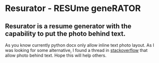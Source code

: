 # Resurator - RESUme geneRATOR
## Resurator is a resume generator with the capability to put the photo behind text.
As you know currently python docx only allow inline text photo layout. As I was looking for some alternative, I found a thread in [stackoverflow](https://stackoverflow.com/questions/55615852/how-to-insert-image-on-the-background-overlap-with-text-with-add-picture-in) that allow photo behind text. 
Hope this will help others.
